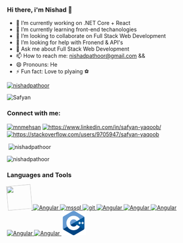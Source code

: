 

### Hi there, i'm Nishad 👋 

- 🔭 I’m currently working on .NET Core + React
- 🌱 I’m currently learning front-end techanologies
- 👯 I’m looking to collaborate on Full Stack Web Development
- 🤔 I’m looking for help with Fronend & API's
- 💬 Ask me about Full Stack Web Development
- 📫 How to reach me: nishadpathoor@gmail.com && 
- 😄 Pronouns: He
- ⚡ Fun fact: Love to plyaing ⚽

<p align="left"> <a href="https://github.com/ryo-ma/github-profile-trophy"><img src="https://github-profile-trophy.vercel.app/?username=nishadpathoor" alt="nishadpathoor" /></a> </p>

<p align="left"> <img src="https://komarev.com/ghpvc/?username=nishadpathoor&label=Profile%20views&color=0e75b6&style=flat" alt="Safyan" /> </p>

<h3 align="left">Connect with me:</h3>
<p align="left">
<a href="https://twitter.com/nishadpathoor" target="blank"><img align="center" src="https://raw.githubusercontent.com/rahuldkjain/github-profile-readme-generator/master/src/images/icons/Social/twitter.svg" alt="mnmehsan" height="30" width="40" /></a>
<a href="https://www.linkedin.com/in/nishadpathoor/" target="blank"><img align="center" src="https://raw.githubusercontent.com/rahuldkjain/github-profile-readme-generator/master/src/images/icons/Social/linked-in-alt.svg" alt="https://www.linkedin.com/in/safyan-yaqoob/" height="30" width="40" /></a>
<a href="https://stackoverflow.com/users/5512494/nishad" target="blank"><img align="center" src="https://raw.githubusercontent.com/rahuldkjain/github-profile-readme-generator/master/src/images/icons/Social/stack-overflow.svg" alt="https://stackoverflow.com/users/9705947/safyan-yaqoob" height="30" width="40" /></a>

<p>&nbsp;<img align="center" src="https://github-readme-stats.vercel.app/api?username=nishadpathoor&show_icons=true&locale=en" alt="nishadpathoor" /></p>

<p><img align="center" src="https://github-readme-streak-stats.herokuapp.com/?user=nishadpathoor&" alt="nishadpathoor" /></p>

### Languages and Tools
<p align="left">
    <a href="https://dev.to/t/csharp" target="_blank" rel="noreferrer"> <img src="https://res.cloudinary.com/practicaldev/image/fetch/s--x73YfqWW--/c_limit,f_auto,fl_progressive,q_80,w_64/https://dev-to-uploads.s3.amazonaws.com/uploads/badge/badge_image/33/csharp-badge.png" alt="" class="mr-4" style="transform: rotate(-5deg); width: 64px; height: 64px;"> </a> 
        <a href="https://dotnet.microsoft.com/en-us/download" target="_blank" rel="noreferrer"> <img src="https://www.vectorlogo.zone/logos/dotnet/dotnet-vertical.svg" alt="Angular" width="64px" height="64px"/> </a>
    <a href="https://www.microsoft.com/en-us/sql-server" target="_blank" rel="noreferrer"> <img src="https://www.svgrepo.com/show/303229/microsoft-sql-server-logo.svg" alt="mssql" width="64px" height="64px"/>
    <a href="https://git-scm.com/" target="_blank" rel="noreferrer"> <img src="https://www.vectorlogo.zone/logos/git-scm/git-scm-icon.svg" alt="git" width="64px" height="64px"/> </a>
    <a href="https://angular.io" target="_blank" rel="noreferrer"> <img src="https://www.vectorlogo.zone/logos/angular/angular-icon.svg" alt="Angular" width="64px" height="64px"/> </a>
    <a href="https://www.javascript.com/" target="_blank" rel="noreferrer"> <img src="https://www.vectorlogo.zone/logos/javascript/javascript-ar21.svg" alt="Angular" width="70px" height="64px"/> </a>
    <a href="https://www.typescriptlang.org/" target="_blank" rel="noreferrer"> <img src="https://www.vectorlogo.zone/logos/typescriptlang/typescriptlang-official.svg" alt="Angular" width="70px" height="64px"/> </a>
    <a href="https://www.w3schools.com/html/" target="_blank" rel="noreferrer"> <img src="https://www.vectorlogo.zone/logos/w3_html5/w3_html5-ar21.svg" alt="Angular" width="70px" height="64px"/> </a>
    <a href="https://www.w3schools.com/css/" target="_blank" rel="noreferrer"> <img src="https://www.vectorlogo.zone/logos/w3_css/w3_css-ar21.svg" alt="Angular" width="70px" height="64px"/> </a>
    <a href="https://www.w3schools.com/cpp/" target="_blank" rel="noreferrer"> <img src="https://raw.githubusercontent.com/devicons/devicon/master/icons/cplusplus/cplusplus-original.svg" alt="cplusplus" width="64px" height="64px"/> </a>
</p>
